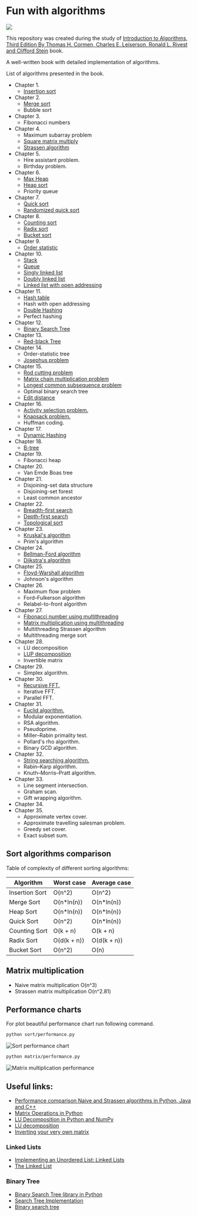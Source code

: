 # Fun with algorithms

![](https://mitpress.mit.edu/sites/default/files/9780262033848.jpg)

This repository was created during the study of [Introduction to Algorithms, Third Edition By Thomas H. Cormen, Charles E. Leiserson, Ronald L. Rivest and Clifford Stein](https://mitpress.mit.edu/books/introduction-algorithms) book.

A well-written book with detailed implementation of algorithms.

List of algorithms presented in the book.

- Chapter 1.
  - [Insertion sort](sort/insertionsort.py)
- Chapter 2.
  - [Merge sort](sort/mergesort.py)
  - Bubble sort
- Chapter 3.
  - Fibonacci numbers
- Chapter 4.
  - Maximum subarray problem
  - [Square matrix multiply](matrix/multiplication.py)
  - [Strassen algorithm](matrix/multiplication.py)
- Chapter 5.
  - Hire assistant problem.
  - Birthday problem.
- Chapter 6.
  - [Max Heap](queue/maxheap.py)
  - [Heap sort](sort/heapsort.py)
  - Priority queue
- Chapter 7.
  - [Quick sort](sort/quicksort.py)
  - [Randomized quick sort](sort/quicksort.py)
- Chapter 8.
  - [Counting sort](sort/countingsort.py)
  - [Radix sort](sort/radixsort.py)
  - [Bucket sort](sort/bucketsort.py)
- Chapter 9.
  - [Order statistic](sort/selectstatistic.py)
- Chapter 10.
  - [Stack](stack/stack.py)
  - [Queue](queue/queue.py)
  - [Singly linked list](linkedlist/singly_linked.py)
  - [Doubly linked list](linkedlist/doubly_linked.py)
  - [Linked list with open addressing](linkedlist/open_addressing.py)
- Chapter 11.
  - [Hash table](hashing/hash_table.py)
  - Hash with open addressing
  - [Double Hashing](hashing/double_hashing.py)
  - Perfect hashing
- Chapter 12.
  - [Binary Search Tree](trees/binarytree.py)
- Chapter 13.
  - [Red-black Tree](trees/redblacktree.py)
- Chapter 14.
  - Order-statistic tree
  - [Josephus problem](other/josephus.py)
- Chapter 15.
  - [Rod cutting problem](dynamicprogramming/cut_rod.py)
  - [Matrix chain multiplication problem](dynamicprogramming/matrix_chain_order.py)
  - [Longest common subsequence problem](dynamicprogramming/longest_common_subsequence.py)
  - Optimal binary search tree
  - [Edit distance](dynamicprogramming/edit_distance.py)
- Chapter 16.
  - [Activity selection problem.](greedy/activity_selection.py)
  - [Knapsack problem.](greedy/knapsack_problem.py)
  - Huffman coding.
- Chapter 17.
  - [Dynamic Hashing](hashing/hash_table.py)
- Chapter 18.
  - [B-tree](trees/btree.py)
- Chapter 19.
  - Fibonacci heap
- Chapter 20.
  - Van Emde Boas tree
- Chapter 21.
  - Disjoining-set data structure
  - Disjoining-set forest
  - Least common ancestor
- Chapter 22.
  - [Breadth-first search](graph/breadth_first_search.py)
  - [Depth-first search](graph/depth_first_search.py)
  - [Topological sort](graph/topological_sorting.py)
- Chapter 23.
  - [Kruskal's algorithm](graph/kruskal.py)
  - Prim's algorithm
- Chapter 24.
  - [Bellman-Ford algorithm](graph/bellman_ford.py)
  - [Dijkstra's algorithm](graph/dijkstra.py)
- Chapter 25.
  - [Floyd-Warshall algorithm](graph/floyd_warshall.py)
  - Johnson's algorithm
- Chapter 26.
  - Maximum flow problem
  - Ford–Fulkerson algorithm
  - Relabel-to-front algorithm
- Chapter 27.
  - [Fibonacci number using multithreading](multithreading/fib.py)
  - [Matrix multiplication using multithreading](multithreading/matrixmultiply.py)
  - Multithreading Strassen algorithm
  - Multithreading merge sort
- Chapter 28.
  - LU decomposition
  - [LUP decomposition](matrix/lupdecomposition.py)
  - Invertible matrix
- Chapter 29.
  - Simplex algorithm.
- Chapter 30.
  - [Recursive FFT.](fft/fft.py)
  - Iterative FFT.
  - Parallel FFT.
- Chapter 31.
  - [Euclid algorithm.](other/greatestcommondivisor.py)
  - Modular exponentiation.
  - RSA algorithm.
  - Pseudoprime.
  - Miller–Rabin primality test.
  - Pollard's rho algorithm.
  - Binary GCD algorithm.
- Chapter 32.
  - [String searching algorithm.](string/stringsearch.py)
  - Rabin–Karp algorithm.
  - Knuth–Morris–Pratt algorithm.
- Chapter 33.
  - Line segment intersection.
  - Graham scan.
  - Gift wrapping algorithm.
- Chapter 34.
- Chapter 35.
  - Approximate vertex cover.
  - Approximate travelling salesman problem.
  - Greedy set cover.
  - Exact subset sum.

## Sort algorithms comparison

Table of complexity of different sorting algorithms:

| Algorithm       | Worst case | Average case |
|-----------------|------------|--------------|
| Insertion Sort  | O(n^2)     | O(n^2)       |
| Merge Sort      | O(n*ln(n)) | O(n*ln(n))   |
| Heap Sort       | O(n*ln(n)) | O(n*ln(n))   |
| Quick Sort      | O(n^2)     | O(n*ln(n))   |
| Counting Sort   | O(k + n)   | O(k + n)     |
| Radix Sort      | O(d(k + n))| O(d(k + n))  |
| Bucket Sort     | O(n^2)     | O(n)         |

## Matrix multiplication

- Naive matrix multiplication O(n^3)
- Strassen matrix multiplication O(n^2.81)

## Performance charts

For plot beautiful performance chart run following command.

~~~sh
python sort/performance.py
~~~

![Sort performance chart](images/sort-performance.png)

~~~sh
python matrix/performance.py
~~~

![Matrix multiplication performance](images/matrix-performance.png)

## Useful links:

- [Performance comparison Naive and Strassen algorithms in Python, Java and C++](https://martin-thoma.com/strassen-algorithm-in-python-java-cpp/)
- [Matrix Operations in Python](http://www.mathwizurd.com/blog/2015/6/14/matrix-operations-in-python)
- [LU Decomposition in Python and NumPy](https://www.quantstart.com/articles/LU-Decomposition-in-Python-and-NumPy)
- [LU decomposition](https://rosettacode.org/wiki/LU_decomposition)
- [Inverting your very own matrix](http://www.vikparuchuri.com/blog/inverting-your-very-own-matrix/)

### Linked Lists

- [Implementing an Unordered List: Linked Lists](http://interactivepython.org/courselib/static/pythonds/BasicDS/ImplementinganUnorderedListLinkedLists.html)
- [The Linked List](https://code.tutsplus.com/tutorials/the-linked-list--cms-20660)

### Binary Tree

- [Binary Search Tree library in Python](http://www.laurentluce.com/posts/binary-search-tree-library-in-python/)
- [Search Tree Implementation](http://interactivepython.org/runestone/static/pythonds/Trees/SearchTreeImplementation.html)
- [Binary search tree](http://www.algolist.net/Data_structures/Binary_search_tree)
